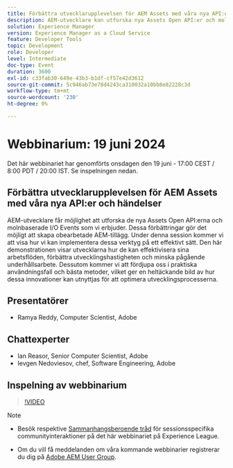 ```yaml
---
title: Förbättra utvecklarupplevelsen för AEM Assets med våra nya API:er och händelser
description: AEM-utvecklare kan utforska nya Assets Open API:er och molnbaserade I/O Events för att skapa AEM-tillägg som inte har bearbetats, effektivisera arbetsflöden, förbättra utvecklingshastigheten och minska underhållet, med praktiska användningsexempel och beprövade metoder.
solution: Experience Manager
version: Experience Manager as a Cloud Service
feature: Developer Tools
topic: Development
role: Developer
level: Intermediate
doc-type: Event
duration: 3600
exl-id: c33fab30-649e-43b3-b1df-cf57e42d3612
source-git-commit: 5c946ab73e78d4243ca310032a10bb8e82228c3d
workflow-type: tm+mt
source-wordcount: '230'
ht-degree: 0%

---
```


# Webbinarium: 19 juni 2024

Det här webbinariet har genomförts onsdagen den 19 juni - 17:00 CEST / 8:00 PDT / 20:00 IST. Se inspelningen nedan.

## Förbättra utvecklarupplevelsen för AEM Assets med våra nya API:er och händelser

AEM-utvecklare får möjlighet att utforska de nya Assets Open API:erna och molnbaserade I/O Events som vi erbjuder. Dessa förbättringar gör det möjligt att skapa obearbetade AEM-tillägg. Under denna session kommer vi att visa hur vi kan implementera dessa verktyg på ett effektivt sätt. Den här demonstrationen visar utvecklarna hur de kan effektivisera sina arbetsflöden, förbättra utvecklingshastigheten och minska pågående underhållsarbete. Dessutom kommer vi att fördjupa oss i praktiska användningsfall och bästa metoder, vilket ger en heltäckande bild av hur dessa innovationer kan utnyttjas för att optimera utvecklingsprocesserna.

## Presentatörer

* Ramya Reddy, Computer Scientist, Adobe

## Chattexperter

* Ian Reasor, Senior Computer Scientist, Adobe
* Ievgen Nedoviesov, chef, Software Engineering, Adobe

## Inspelning av webbinarium

>[!VIDEO](https://video.tv.adobe.com/v/3430198)

>[!NOTE]
> 
>* Besök respektive [Sammanhangsberoende tråd](https://adobe.ly/3UQXwFO) för sessionsspecifika communityinteraktioner på det här webbinariet på Experience League.
>
>* Om du vill få meddelanden om våra kommande webbinarier registrerar du dig på [Adobe AEM User Group](https://aem-augs.adobe.com/).
